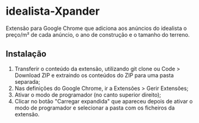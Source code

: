 # idealista-Xpander
Extensão para Google Chrome que adiciona aos anúncios do idealista o preço/m² de cada anúncio, o ano de construção e o tamanho do terreno.

## Instalação

1. Transferir o conteúdo da extensão, utilizando git clone ou Code > Download ZIP e extraindo os conteúdos do ZIP para uma pasta separada;
2. Nas definições do Google Chrome, ir a Extensões > Gerir Extensões;
3. Ativar o modo de programador (no canto superior direito);
4. Clicar no botão "Carregar expandida" que apareceu depois de ativar o modo de programador e selecionar a pasta com os ficheiros da extensão.
